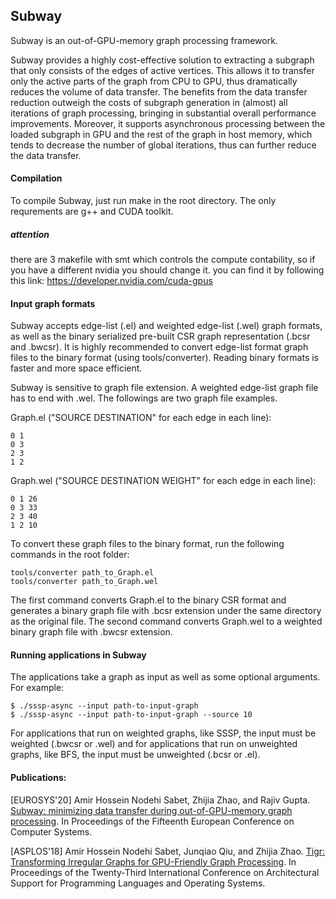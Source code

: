 ## Subway
Subway is an out-of-GPU-memory graph processing framework.

Subway provides a highly cost-effective solution to extracting a subgraph that only consists of the edges of active vertices. This allows it to transfer only the active parts of the graph from CPU to GPU, thus dramatically reduces the volume of data transfer. The benefits from the data transfer reduction outweigh the costs of subgraph generation in (almost) all iterations of graph processing, bringing in substantial overall performance improvements. Moreover, it supports asynchronous processing between the loaded subgraph in GPU and the rest of the graph in host memory, which tends to decrease the number of global iterations, thus can further reduce the data transfer.

#### Compilation

To compile Subway, just run make in the root directory. The only requrements are g++ and CUDA toolkit.

##### attention 
there are 3 makefile with smt which controls the compute contability, so if you have a different nvidia you should change it. you can find it by following this link: https://developer.nvidia.com/cuda-gpus

#### Input graph formats

Subway accepts edge-list (.el) and weighted edge-list (.wel) graph formats, as well as the binary serialized pre-built CSR graph representation (.bcsr and .bwcsr). It is highly recommended to convert edge-list format graph files to the binary format (using tools/converter). Reading binary formats is faster and more space efficient.

Subway is sensitive to graph file extension. A weighted edge-list graph file has to end with .wel. The followings are two graph file examples.

Graph.el ("SOURCE DESTINATION" for each edge in each line):
```
0 1
0 3
2 3
1 2
```

Graph.wel ("SOURCE DESTINATION WEIGHT" for each edge in each line):
```
0 1 26
0 3 33
2 3 40
1 2 10
```

To convert these graph files to the binary format, run the following commands in the root folder:
```
tools/converter path_to_Graph.el
tools/converter path_to_Graph.wel
```

The first command converts Graph.el to the binary CSR format and generates a binary graph file with .bcsr extension under the same directory as the original file. The second command converts Graph.wel to a weighted binary graph file with .bwcsr extension.

#### Running applications in Subway
The applications take a graph as input as well as some optional arguments. For example:

```
$ ./sssp-async --input path-to-input-graph
$ ./sssp-async --input path-to-input-graph --source 10
```

For applications that run on weighted graphs, like SSSP, the input must be weighted (.bwcsr or .wel) and for applications that run on unweighted graphs, like BFS, the input must be unweighted (.bcsr or .el).

#### Publications:

[EUROSYS'20] Amir Hossein Nodehi Sabet, Zhijia Zhao, and Rajiv Gupta. [Subway: minimizing data transfer during out-of-GPU-memory graph processing](https://dl.acm.org/doi/abs/10.1145/3342195.3387537). In Proceedings of the Fifteenth European Conference on Computer Systems.

[ASPLOS'18] Amir Hossein Nodehi Sabet, Junqiao Qiu, and Zhijia Zhao. [Tigr: Transforming Irregular Graphs for GPU-Friendly Graph Processing](https://dl.acm.org/doi/10.1145/3173162.3173180). In Proceedings of the Twenty-Third International Conference on Architectural Support for Programming Languages and Operating Systems.


